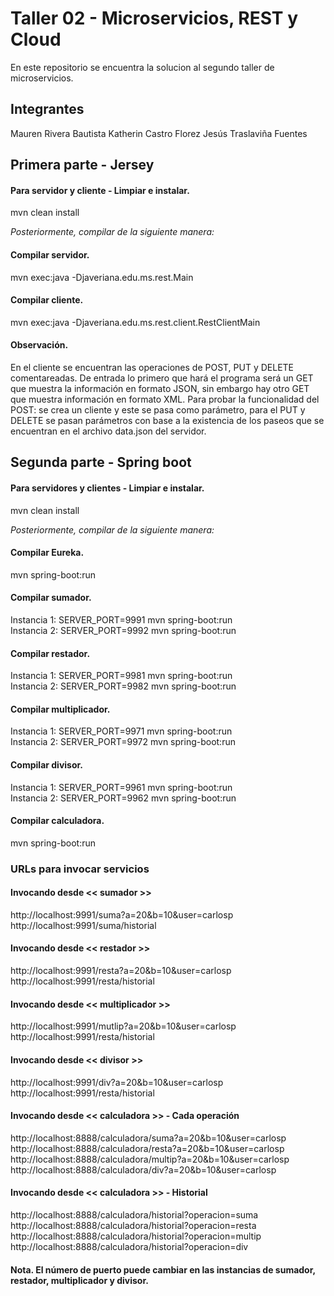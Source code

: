 # Taller 02 - Microservicios, REST y Cloud
En este repositorio se encuentra la solucion al segundo taller de microservicios.

## Integrantes
Mauren Rivera Bautista
Katherin Castro Florez
Jesús Traslaviña Fuentes

## Primera parte - Jersey

#### Para servidor y cliente - Limpiar e instalar.
mvn clean install

_Posteriormente, compilar de la siguiente manera:_

#### Compilar servidor.
mvn exec:java -Djaveriana.edu.ms.rest.Main

#### Compilar cliente.
mvn exec:java -Djaveriana.edu.ms.rest.client.RestClientMain

#### Observación.
En el cliente se encuentran las operaciones de POST, PUT y DELETE comentareadas. De entrada lo primero que hará el programa será un GET que muestra la información en formato JSON, sin embargo hay otro GET que muestra información en formato XML. Para probar la funcionalidad del POST: se crea un cliente y este se pasa como parámetro, para el PUT y DELETE se pasan parámetros con base a la existencia de los paseos que se encuentran en el archivo data.json del servidor.

## Segunda parte - Spring boot

#### Para servidores y clientes - Limpiar e instalar.
mvn clean install

_Posteriormente, compilar de la siguiente manera:_

#### Compilar Eureka.
mvn spring-boot:run

#### Compilar sumador. 
Instancia 1: SERVER_PORT=9991 mvn spring-boot:run  
Instancia 2: SERVER_PORT=9992 mvn spring-boot:run

#### Compilar restador.
Instancia 1: SERVER_PORT=9981 mvn spring-boot:run  
Instancia 2: SERVER_PORT=9982 mvn spring-boot:run

#### Compilar multiplicador.
Instancia 1: SERVER_PORT=9971 mvn spring-boot:run  
Instancia 2: SERVER_PORT=9972 mvn spring-boot:run

#### Compilar divisor.
Instancia 1: SERVER_PORT=9961 mvn spring-boot:run  
Instancia 2: SERVER_PORT=9962 mvn spring-boot:run

#### Compilar calculadora.
mvn spring-boot:run

### URLs para invocar servicios
#### Invocando desde << sumador >>
http://localhost:9991/suma?a=20&b=10&user=carlosp  
http://localhost:9991/suma/historial

#### Invocando desde << restador >>
http://localhost:9991/resta?a=20&b=10&user=carlosp  
http://localhost:9991/resta/historial

#### Invocando desde << multiplicador >>
http://localhost:9991/mutlip?a=20&b=10&user=carlosp  
http://localhost:9991/resta/historial

#### Invocando desde << divisor >>
http://localhost:9991/div?a=20&b=10&user=carlosp  
http://localhost:9991/resta/historial

#### Invocando desde << calculadora >> - Cada operación
http://localhost:8888/calculadora/suma?a=20&b=10&user=carlosp  
http://localhost:8888/calculadora/resta?a=20&b=10&user=carlosp  
http://localhost:8888/calculadora/multip?a=20&b=10&user=carlosp  
http://localhost:8888/calculadora/div?a=20&b=10&user=carlosp  

#### Invocando desde << calculadora >> - Historial
http://localhost:8888/calculadora/historial?operacion=suma  
http://localhost:8888/calculadora/historial?operacion=resta  
http://localhost:8888/calculadora/historial?operacion=multip  
http://localhost:8888/calculadora/historial?operacion=div  

#### Nota. El número de puerto puede cambiar en las instancias de sumador, restador, multiplicador y divisor.
